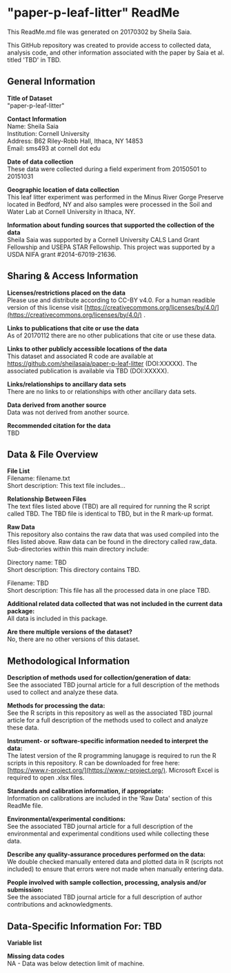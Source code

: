 # "paper-p-leaf-litter" ReadMe #

This ReadMe.md file was generated on 20170302 by Sheila Saia.

This GitHub repository was created to provide access to collected data, analysis code, and other information associated with the paper by Saia et al. titled 'TBD' in TBD.

## General Information ##

**Title of Dataset**<br>
"paper-p-leaf-litter"

**Contact Information**<br>
Name: Sheila Saia<br>
Institution: Cornell University<br>
Address: B62 Riley-Robb Hall, Ithaca, NY 14853<br>
Email: sms493 at cornell dot edu<br>

**Date of data collection**<br>
These data were collected during a field experiment from 20150501 to 20151031

**Geographic location of data collection**<br>
This leaf litter experiment was performed in the Minus River Gorge Preserve located in Bedford, NY and also samples were processed in the Soil and Water Lab at Cornell University in Ithaca, NY.

**Information about funding sources that supported the collection of the data**<br>
Sheila Saia was supported by a Cornell University CALS Land Grant Fellowship and USEPA STAR Fellowship. This project was supported by a USDA NIFA grant #2014-67019-21636.

## Sharing & Access Information ##

**Licenses/restrictions placed on the data**<br>
Please use and distribute according to CC-BY v4.0. For a human readible version of this license visit [https://creativecommons.org/licenses/by/4.0/](https://creativecommons.org/licenses/by/4.0/) .

**Links to publications that cite or use the data**<br>
As of 20170112 there are no other publications that cite or use these data.

**Links to other publicly accessible locations of the data**<br>
This dataset and associated R code are available at https://github.com/sheilasaia/paper-p-leaf-litter (DOI:XXXXX). The associated publication is available via TBD (DOI:XXXXX).

**Links/relationships to ancillary data sets**<br>
There are no links to or relationships with other ancillary data sets.

**Data derived from another source**<br>
Data was not derived from another source.

**Recommended citation for the data**<br>
TBD

## Data & File Overview ##

**File List**<br>
Filename: filename.txt <br>
Short description: This text file includes...<br>

**Relationship Between Files**<br>
The text files listed above (TBD) are all required for running the R script called TBD. The TBD file is identical to TBD, but in the R mark-up format.

**Raw Data**<br>
This repository also contains the raw data that was used compiled into the files listed above. Raw data can be found in the directory called raw\_data. Sub-directories within this main directory include:<br>

Directory name: TBD <br>
Short description: This directory contains TBD.<br>

Filename: TBD <br>
Short description: This file has all the processed data in one place TBD.<br>

**Additional related data collected that was not included in the current data package:**<br>
All data is included in this package.

**Are there multiple versions of the dataset?**<br>
No, there are no other versions of this dataset.

## Methodological Information ##

**Description of methods used for collection/generation of data:**<br>
See the associated TBD journal article for a full description of the methods used to collect and analyze these data.

**Methods for processing the data:**<br>
See the R scripts in this repository as well as the associated TBD journal article for a full description of the methods used to collect and analyze these data.

**Instrument- or software-specific information needed to interpret the data:**<br>
The latest version of the R programming lanugage is required to run the R scripts in this repository. R can be downloaded  for free here: [https://www.r-project.org/](https://www.r-project.org/). Microsoft Excel is required to open .xlsx files.

**Standards and calibration information, if appropriate:**<br>
Information on calibrations are included in the 'Raw Data' section of this ReadMe file.

**Environmental/experimental conditions:**<br>
See the associated TBD journal article for a full description of the environmental and experimental conditions used while collecting these data.

**Describe any quality-assurance procedures performed on the data:**<br>
We double checked manually entered data and plotted data in R (scripts not included) to ensure that errors were not made when manually entering data.

**People involved with sample collection, processing, analysis and/or submission:**<br>
See the associated TBD journal article for a full description of author contributions and acknowledgments.

## Data-Specific Information For: TBD ##

**Variable list**<br>

**Missing data codes**<br>
NA - Data was below detection limit of machine.

